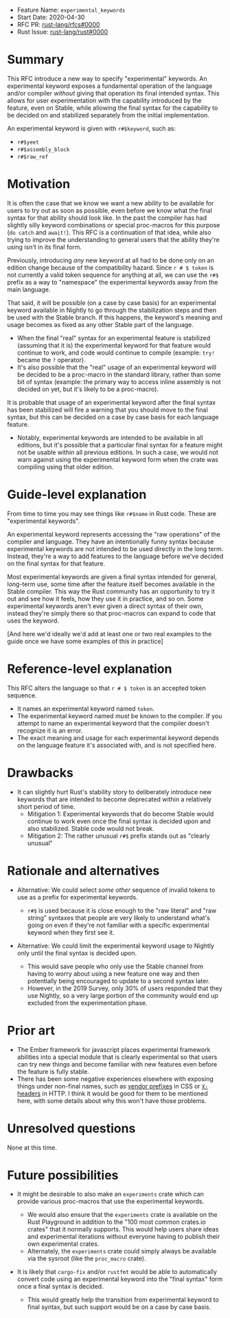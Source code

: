 - Feature Name: `experimental_keywords`
- Start Date: 2020-04-30
- RFC PR: [rust-lang/rfcs#0000](https://github.com/rust-lang/rfcs/pull/0000)
- Rust Issue: [rust-lang/rust#0000](https://github.com/rust-lang/rust/issues/0000)

# Summary
[summary]: #summary

This RFC introduce a new way to specify "experimental" keywords. An experimental keyword exposes a fundamental operation of the language and/or compiler _without_ giving that operation its final intended syntax. This allows for user experimentation with the capability introduced by the feature, even on Stable, while allowing the final syntax for the capability to be decided on and stabilized separately from the initial implementation.

An experimental keyword is given with `r#$keyword`, such as:
* `r#$yeet`
* `r#$assembly_block`
* `r#$raw_ref`

# Motivation
[motivation]: #motivation

It is often the case that we know we want a new ability to be available for users to try out as soon as possible, even before we know what the final syntax for that ability should look like. In the past the compiler has had slightly silly keyword combinations or special proc-macros for this purpose (`do catch` and `await!`). This RFC is a continuation of that idea, while also trying to improve the understanding to general users that the ability they're using isn't in its final form.

Previously, introducing _any_ new keyword at all had to be done only on an edition change because of the compatibility hazard. Since `r # $ token` is not currently a valid token sequence for anything at all, we can use the `r#$` prefix as a way to "namespace" the experimental keywords away from the main language.

That said, it will be possible (on a case by case basis) for an experimental keyword available in Nightly to go through the stabilization steps and then be used with the Stable branch. If this happens, the keyword's meaning and usage becomes as fixed as any other Stable part of the language.
* When the final "real" syntax for an experimental feature is stabilized (assuming that it is) the experimental keyword for that feature would continue to work, and code would continue to compile (example: `try!` became the `?` operator).
* It's also possible that the "real" usage of an experimental keyword will be decided to be a proc-macro in the standard library, rather than some bit of syntax (example: the primary way to access inline assembly is not decided on yet, but it's likely to be a proc-macro).

It is probable that usage of an experimental keyword after the final syntax has been stabilized will fire a warning that you should move to the final syntax, but this can be decided on a case by case basis for each language feature.
* Notably, experimental keywords are intended to be available in all editions, but it's possible that a particular final syntax for a feature might not be usable within all previous editions. In such a case, we would not warn against using the experimental keyword form when the crate was compiling using that older edition.

# Guide-level explanation
[guide-level-explanation]: #guide-level-explanation

From time to time you may see things like `r#$name` in Rust code. These are "experimental keywords".

An experimental keyword represents accessing the "raw operations" of the compiler and language. They have an intentionally funny syntax because experimental keywords are not intended to be used directly in the long term. Instead, they're a way to add features to the language before we've decided on the final syntax for that feature.

Most experimental keywords are given a final syntax intended for general, long-term use, some time after the feature itself becomes available in the Stable compiler. This way the Rust community has an opportunity to try it out and see how it feels, how they use it in practice, and so on. Some experimental keywords aren't ever given a direct syntax of their own, instead they're simply there so that proc-macros can expand to code that uses the keyword.

[And here we'd ideally we'd add at least one or two real examples to the guide once we have some examples of this in practice]

# Reference-level explanation
[reference-level-explanation]: #reference-level-explanation

This RFC alters the language so that `r # $ token` is an accepted token sequence.
* It names an experimental keyword named `token`.
* The experimental keyword named _must_ be known to the compiler. If you attempt to name an experimental keyword that the compiler doesn't recognize it is an error.
* The exact meaning and usage for each experimental keyword depends on the language feature it's associated with, and is not specified here.

# Drawbacks
[drawbacks]: #drawbacks

* It can slightly hurt Rust's stability story to deliberately introduce new keywords that are intended to become deprecated within a relatively short period of time.
  * Mitigation 1: Experimental keywords that do become Stable would continue to work even once the final syntax is decided upon and also stabilized. Stable code would not break.
  * Mitigation 2: The rather unusual `r#$` prefix stands out as "clearly unusual"

# Rationale and alternatives
[rationale-and-alternatives]: #rationale-and-alternatives

* Alternative: We could select _some other_ sequence of invalid tokens to use as a prefix for experimental keywords.
  * `r#$` is used because it is close enough to the "raw literal" and "raw string" syntaxes that people are very likely to understand what's going on even if they're not familiar with a specific experimental keyword when they first see it.

* Alternative: We could limit the experimental keyword usage to Nightly only until the final syntax is decided upon.
  * This would save people who only use the Stable channel from having to worry about using a new feature one way and then potentially being encouraged to update to a second syntax later.
  * However, in the 2019 Survey, only 30% of users responded that they use Nightly, so a very large portion of the community would end up excluded from the experimentation phase.

# Prior art
[prior-art]: #prior-art

* The Ember framework for javascript places experimental framework abilities into a special module that is clearly experimental so that users can try new things and become familiar with new features even before the feature is fully stable.
* There has been some negative experiences elsewhere with exposing things under non-final names, such as [vendor prefixes](https://developer.mozilla.org/en-US/docs/Glossary/Vendor_Prefix) in CSS or [`X-` headers](https://developer.mozilla.org/en-US/docs/Web/HTTP/Headers) in HTTP. I think it would be good for them to be mentioned here, with some details about why this won't have those problems.

# Unresolved questions
[unresolved-questions]: #unresolved-questions

None at this time.

# Future possibilities
[future-possibilities]: #future-possibilities

* It might be desirable to also make an `experiments` crate which can provide various proc-macros that use the experimental keywords.
  * We would also ensure that the `experiments` crate is available on the Rust Playground in addition to the "100 most common crates.io crates" that it normally supports. This would help users share ideas and experimental iterations without everyone having to publish their own experimental crates.
  * Alternately, the `experiments` crate could simply always be available via the sysroot (like the `proc_macro` crate).

* It is likely that `cargo-fix` and/or `rustfmt` would be able to automatically convert code using an experimental keyword into the "final syntax" form once a final syntax is decided.
  * This would greatly help the transition from experimental keyword to final syntax, but such support would be on a case by case basis.
